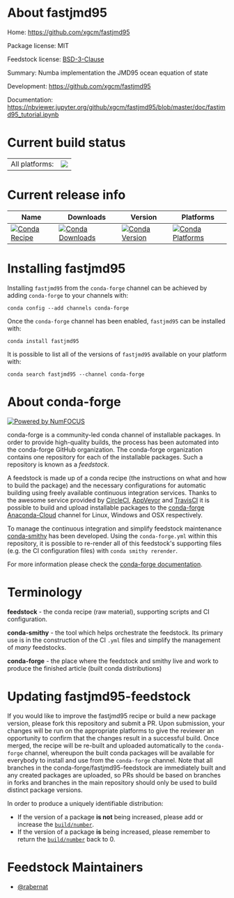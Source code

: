 About fastjmd95
===============

Home: https://github.com/xgcm/fastjmd95

Package license: MIT

Feedstock license: [BSD-3-Clause](https://github.com/conda-forge/fastjmd95-feedstock/blob/master/LICENSE.txt)

Summary: Numba implementation the JMD95 ocean equation of state

Development: https://github.com/xgcm/fastjmd95

Documentation: https://nbviewer.jupyter.org/github/xgcm/fastjmd95/blob/master/doc/fastjmd95_tutorial.ipynb

Current build status
====================


<table><tr><td>All platforms:</td>
    <td>
      <a href="https://dev.azure.com/conda-forge/feedstock-builds/_build/latest?definitionId=10147&branchName=master">
        <img src="https://dev.azure.com/conda-forge/feedstock-builds/_apis/build/status/fastjmd95-feedstock?branchName=master">
      </a>
    </td>
  </tr>
</table>

Current release info
====================

| Name | Downloads | Version | Platforms |
| --- | --- | --- | --- |
| [![Conda Recipe](https://img.shields.io/badge/recipe-fastjmd95-green.svg)](https://anaconda.org/conda-forge/fastjmd95) | [![Conda Downloads](https://img.shields.io/conda/dn/conda-forge/fastjmd95.svg)](https://anaconda.org/conda-forge/fastjmd95) | [![Conda Version](https://img.shields.io/conda/vn/conda-forge/fastjmd95.svg)](https://anaconda.org/conda-forge/fastjmd95) | [![Conda Platforms](https://img.shields.io/conda/pn/conda-forge/fastjmd95.svg)](https://anaconda.org/conda-forge/fastjmd95) |

Installing fastjmd95
====================

Installing `fastjmd95` from the `conda-forge` channel can be achieved by adding `conda-forge` to your channels with:

```
conda config --add channels conda-forge
```

Once the `conda-forge` channel has been enabled, `fastjmd95` can be installed with:

```
conda install fastjmd95
```

It is possible to list all of the versions of `fastjmd95` available on your platform with:

```
conda search fastjmd95 --channel conda-forge
```


About conda-forge
=================

[![Powered by NumFOCUS](https://img.shields.io/badge/powered%20by-NumFOCUS-orange.svg?style=flat&colorA=E1523D&colorB=007D8A)](http://numfocus.org)

conda-forge is a community-led conda channel of installable packages.
In order to provide high-quality builds, the process has been automated into the
conda-forge GitHub organization. The conda-forge organization contains one repository
for each of the installable packages. Such a repository is known as a *feedstock*.

A feedstock is made up of a conda recipe (the instructions on what and how to build
the package) and the necessary configurations for automatic building using freely
available continuous integration services. Thanks to the awesome service provided by
[CircleCI](https://circleci.com/), [AppVeyor](https://www.appveyor.com/)
and [TravisCI](https://travis-ci.com/) it is possible to build and upload installable
packages to the [conda-forge](https://anaconda.org/conda-forge)
[Anaconda-Cloud](https://anaconda.org/) channel for Linux, Windows and OSX respectively.

To manage the continuous integration and simplify feedstock maintenance
[conda-smithy](https://github.com/conda-forge/conda-smithy) has been developed.
Using the ``conda-forge.yml`` within this repository, it is possible to re-render all of
this feedstock's supporting files (e.g. the CI configuration files) with ``conda smithy rerender``.

For more information please check the [conda-forge documentation](https://conda-forge.org/docs/).

Terminology
===========

**feedstock** - the conda recipe (raw material), supporting scripts and CI configuration.

**conda-smithy** - the tool which helps orchestrate the feedstock.
                   Its primary use is in the construction of the CI ``.yml`` files
                   and simplify the management of *many* feedstocks.

**conda-forge** - the place where the feedstock and smithy live and work to
                  produce the finished article (built conda distributions)


Updating fastjmd95-feedstock
============================

If you would like to improve the fastjmd95 recipe or build a new
package version, please fork this repository and submit a PR. Upon submission,
your changes will be run on the appropriate platforms to give the reviewer an
opportunity to confirm that the changes result in a successful build. Once
merged, the recipe will be re-built and uploaded automatically to the
`conda-forge` channel, whereupon the built conda packages will be available for
everybody to install and use from the `conda-forge` channel.
Note that all branches in the conda-forge/fastjmd95-feedstock are
immediately built and any created packages are uploaded, so PRs should be based
on branches in forks and branches in the main repository should only be used to
build distinct package versions.

In order to produce a uniquely identifiable distribution:
 * If the version of a package **is not** being increased, please add or increase
   the [``build/number``](https://conda.io/docs/user-guide/tasks/build-packages/define-metadata.html#build-number-and-string).
 * If the version of a package **is** being increased, please remember to return
   the [``build/number``](https://conda.io/docs/user-guide/tasks/build-packages/define-metadata.html#build-number-and-string)
   back to 0.

Feedstock Maintainers
=====================

* [@rabernat](https://github.com/rabernat/)

